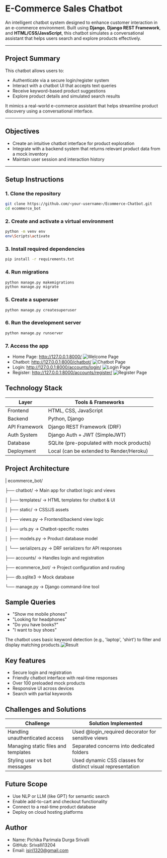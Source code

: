 # E-Commerce Sales Chatbot

An intelligent chatbot system designed to enhance customer interaction in an e-commerce environment. Built using **Django**, **Django REST Framework**, and **HTML/CSS/JavaScript**, this chatbot simulates a conversational assistant that helps users search and explore products effectively.

---

## Project Summary

This chatbot allows users to:
- Authenticate via a secure login/register system
- Interact with a chatbot UI that accepts text queries
- Receive keyword-based product suggestions
- Explore product details and simulated search results

It mimics a real-world e-commerce assistant that helps streamline product discovery using a conversational interface.

---

## Objectives

- Create an intuitive chatbot interface for product exploration
- Integrate with a backend system that returns relevant product data from a mock inventory
- Maintain user session and interaction history

---

## Setup Instructions

### 1. Clone the repository
```bash
git clone https://github.com/<your-username>/Ecommerce-Chatbot.git
cd ecommerce_bot
```

### 2. Create and activate a virtual environment
```bash
python -m venv env
env\Scripts\activate
```

### 3. Install required dependencies
```bash
pip install -r requirements.txt
```

### 4. Run migrations
```bash
python manage.py makemigrations
python manage.py migrate
```

### 5. Create a superuser
```bash
python manage.py createsuperuser
```

### 6. Run the development server
```bash
python manage.py runserver
```

### 7. Access the app
- Home Page: http://127.0.0.1:8000/ ![Welcome Page](https://github.com/user-attachments/assets/9751afbc-a104-414f-9344-0cdd29a6e877)
- Chatbot: http://127.0.0.1:8000/chatbot/ ![Chatbot Page](https://github.com/user-attachments/assets/20929ef2-fca0-4d85-a1b1-2af25d16943b)
- Login: http://127.0.0.1:8000/accounts/login/ ![Login Page](https://github.com/user-attachments/assets/2997ea95-7cfd-4bce-adf4-1df6527903c5)
- Register: http://127.0.0.1:8000/accounts/register/ ![Register Page](https://github.com/user-attachments/assets/29dc6139-a516-4360-b38c-a189926bf7fd)

## Technology Stack
| Layer           | Tools & Frameworks                        |
|-----------------|-------------------------------------------|
| Frontend        | HTML, CSS, JavaScript                     |
| Backend         | Python, Django                            |
| API Framework	  | Django REST Framework (DRF)               |
| Auth System     |	Django Auth + JWT (SimpleJWT)             |
| Database	      | SQLite (pre-populated with mock products) |
| Deployment	    | Local (can be extended to Render/Heroku)  |

## Project Architecture

| ecommerce_bot/

├── chatbot/                → Main app for chatbot logic and views

│   ├── templates/          → HTML templates for chatbot & UI

│   ├── static/             → CSS/JS assets

│   ├── views.py            → Frontend/backend view logic

│   ├── urls.py             → Chatbot-specific routes

│   ├── models.py           → Product database model

│   └── serializers.py      → DRF serializers for API responses

├── accounts/               → Handles login and registration

├── ecommerce_bot/          → Project configuration and routing

├── db.sqlite3              → Mock database

└── manage.py               → Django command-line tool

## Sample Queries
- "Show me mobile phones"
- "Looking for headphones"
- "Do you have books?"
- "I want to buy shoes"

The chatbot uses basic keyword detection (e.g., 'laptop', 'shirt') to filter and display matching products.![Result](https://github.com/user-attachments/assets/9034663d-6227-4a62-ba73-fc0fc8bdb5af)


## Key features
- Secure login and registration
- Friendly chatbot interface with real-time responses
- Over 100 preloaded mock products
- Responsive UI across devices
- Search with partial keywords

## Challenges and Solutions
| Challenge                           | Solution Implemented                               |
|-------------------------------------|----------------------------------------------------|
| Handling unauthenticated access     | Used @login_required decorator for sensitive views |
| Managing static files and templates | Separated concerns into dedicated folders          |
| Styling user vs bot messages        | Used dynamic CSS classes for distinct visual representation |

## Future Scope
- Use NLP or LLM (like GPT) for semantic search
- Enable add-to-cart and checkout functionality
- Connect to a real-time product database
- Deploy on cloud hosting platforms

## Author
- Name: Pichika Parimala Durga Srivalli
- GitHub: Srivalli13204
- Email: isiri1320@gmail.com
